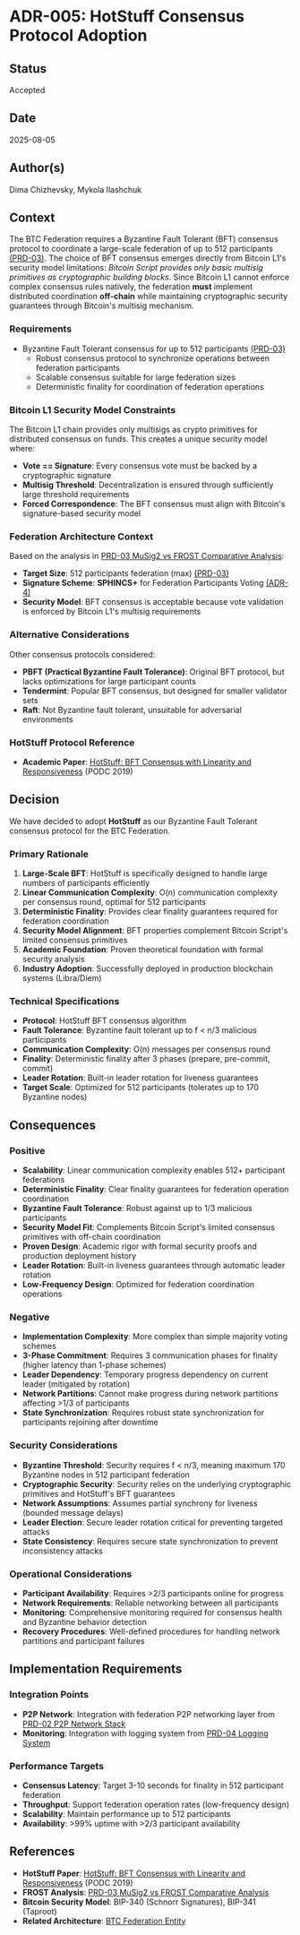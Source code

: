 # ADR-005: HotStuff Consensus Protocol Adoption

## Status
Accepted

## Date
2025-08-05

## Author(s)
Dima Chizhevsky, Mykola Ilashchuk

## Context
The BTC Federation requires a Byzantine Fault Tolerant (BFT) consensus protocol to coordinate a large-scale federation of up to 512 participants [(PRD-03)](/workflow/prd/btc-federation/03_musig2_frost_comparative_analysis.md). The choice of BFT consensus emerges directly from Bitcoin L1's security model limitations: _Bitcoin Script provides only basic multisig primitives as cryptographic building blocks_. Since Bitcoin L1 cannot enforce complex consensus rules natively, the federation **must** implement distributed coordination **off-chain** while maintaining cryptographic security guarantees through Bitcoin's multisig mechanism.

### Requirements
- Byzantine Fault Tolerant consensus for up to 512 participants [(PRD-03)](/workflow/prd/btc-federation/03_musig2_frost_comparative_analysis.md)
    - Robust consensus protocol to synchronize operations between federation participants
    - Scalable consensus suitable for large federation sizes
    - Deterministic finality for coordination of federation operations

### Bitcoin L1 Security Model Constraints
The Bitcoin L1 chain provides only multisigs as crypto primitives for distributed consensus on funds. This creates a unique security model where:
- **Vote == Signature**: Every consensus vote must be backed by a cryptographic signature
- **Multisig Threshold**: Decentralization is ensured through sufficiently large threshold requirements
- **Forced Correspondence**: The BFT consensus must align with Bitcoin's signature-based security model

### Federation Architecture Context
Based on the analysis in [PRD-03 MuSig2 vs FROST Comparative Analysis](/workflow/prd/btc-federation/03_musig2_frost_comparative_analysis.md):
- **Target Size**: 512 participants federation (max) [(PRD-03)](/workflow/prd/btc-federation/03_musig2_frost_comparative_analysis.md)
- **Signature Scheme**: **SPHINCS+** for Federation Participants Voting [(ADR-4)](architecture/btc-federation/adrs/ADR-004-sphincs-signature-scheme.md) 
- **Security Model**: BFT consensus is acceptable because vote validation is enforced by Bitcoin L1's multisig requirements

### Alternative Considerations
Other consensus protocols considered:
- **PBFT (Practical Byzantine Fault Tolerance)**: Original BFT protocol, but lacks optimizations for large participant counts
- **Tendermint**: Popular BFT consensus, but designed for smaller validator sets
- **Raft**: Not Byzantine fault tolerant, unsuitable for adversarial environments

### HotStuff Protocol Reference
- **Academic Paper**: [HotStuff: BFT Consensus with Linearity and Responsiveness](https://arxiv.org/abs/1803.05069) (PODC 2019)

## Decision
We have decided to adopt **HotStuff** as our Byzantine Fault Tolerant consensus protocol for the BTC Federation.

### Primary Rationale
1. **Large-Scale BFT**: HotStuff is specifically designed to handle large numbers of participants efficiently
2. **Linear Communication Complexity**: O(n) communication complexity per consensus round, optimal for 512 participants
3. **Deterministic Finality**: Provides clear finality guarantees required for federation coordination
4. **Security Model Alignment**: BFT properties complement Bitcoin Script's limited consensus primitives
5. **Academic Foundation**: Proven theoretical foundation with formal security analysis
6. **Industry Adoption**: Successfully deployed in production blockchain systems (Libra/Diem)

### Technical Specifications
- **Protocol**: HotStuff BFT consensus algorithm
- **Fault Tolerance**: Byzantine fault tolerant up to f < n/3 malicious participants
- **Communication Complexity**: O(n) messages per consensus round
- **Finality**: Deterministic finality after 3 phases (prepare, pre-commit, commit)
- **Leader Rotation**: Built-in leader rotation for liveness guarantees
- **Target Scale**: Optimized for 512 participants (tolerates up to 170 Byzantine nodes)

## Consequences

### Positive
- **Scalability**: Linear communication complexity enables 512+ participant federations
- **Deterministic Finality**: Clear finality guarantees for federation operation coordination
- **Byzantine Fault Tolerance**: Robust against up to 1/3 malicious participants
- **Security Model Fit**: Complements Bitcoin Script's limited consensus primitives with off-chain coordination
- **Proven Design**: Academic rigor with formal security proofs and production deployment history
- **Leader Rotation**: Built-in liveness guarantees through automatic leader rotation
- **Low-Frequency Design**: Optimized for federation coordination operations

### Negative
- **Implementation Complexity**: More complex than simple majority voting schemes
- **3-Phase Commitment**: Requires 3 communication phases for finality (higher latency than 1-phase schemes)
- **Leader Dependency**: Temporary progress dependency on current leader (mitigated by rotation)
- **Network Partitions**: Cannot make progress during network partitions affecting >1/3 of participants
- **State Synchronization**: Requires robust state synchronization for participants rejoining after downtime

### Security Considerations
- **Byzantine Threshold**: Security requires f < n/3, meaning maximum 170 Byzantine nodes in 512 participant federation
- **Cryptographic Security**: Security relies on the underlying cryptographic primitives and HotStuff's BFT guarantees
- **Network Assumptions**: Assumes partial synchrony for liveness (bounded message delays)
- **Leader Election**: Secure leader rotation critical for preventing targeted attacks
- **State Consistency**: Requires secure state synchronization to prevent inconsistency attacks

### Operational Considerations
- **Participant Availability**: Requires >2/3 participants online for progress
- **Network Requirements**: Reliable networking between all participants
- **Monitoring**: Comprehensive monitoring required for consensus health and Byzantine behavior detection
- **Recovery Procedures**: Well-defined procedures for handling network partitions and participant failures

## Implementation Requirements

### Integration Points
- **P2P Network**: Integration with federation P2P networking layer from [PRD-02 P2P Network Stack](/workflow/prd/btc-federation/02_p2p_network_stack.md)
- **Monitoring**: Integration with logging system from [PRD-04 Logging System](/workflow/prd/btc-federation/04_logging_system_implementation.md)

### Performance Targets
- **Consensus Latency**: Target 3-10 seconds for finality in 512 participant federation
- **Throughput**: Support federation operation rates (low-frequency design)
- **Scalability**: Maintain performance up to 512 participants
- **Availability**: >99% uptime with >2/3 participant availability

## References
- **HotStuff Paper**: [HotStuff: BFT Consensus with Linearity and Responsiveness](https://arxiv.org/abs/1803.05069) (PODC 2019)
- **FROST Analysis**: [PRD-03 MuSig2 vs FROST Comparative Analysis](/workflow/prd/btc-federation/03_musig2_frost_comparative_analysis.md)
- **Bitcoin Security Model**: BIP-340 (Schnorr Signatures), BIP-341 (Taproot)
- **Related Architecture**: [BTC Federation Entity](/architecture/common/entities/btc_federation.md)